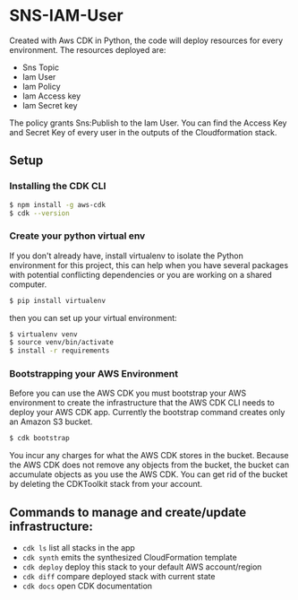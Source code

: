 # SNS-IAM-User

Created with Aws CDK in Python, the code will deploy resources for every environment. The resources deployed are:

* Sns Topic
* Iam User
* Iam Policy
* Iam Access key
* Iam Secret key

The policy grants Sns:Publish to the Iam User. You can find the Access Key and Secret Key of every user in the outputs of the
Cloudformation stack.

## Setup

### Installing the CDK CLI

```sh
$ npm install -g aws-cdk
$ cdk --version
```

### Create your python virtual env

If you don't already have, install virtualenv to isolate the Python environment for this project,
this can help when you have several packages with potential conflicting dependencies or you are
working on a shared computer.

```sh
$ pip install virtualenv
```

then you can set up your virtual environment:

```sh
$ virtualenv venv
$ source venv/bin/activate
$ install -r requirements
```

### Bootstrapping your AWS Environment
Before you can use the AWS CDK you must bootstrap your AWS environment to create the infrastructure that the AWS CDK CLI needs to deploy your AWS CDK app. Currently the bootstrap command creates only an Amazon S3 bucket.

```sh
$ cdk bootstrap
```

You incur any charges for what the AWS CDK stores in the bucket. Because the AWS CDK does not remove any objects from the bucket, the bucket can accumulate objects as you use the AWS CDK. You can get rid of the bucket by deleting the CDKToolkit stack from your account.

## Commands to manage and create/update infrastructure:

 * `cdk ls`          list all stacks in the app
 * `cdk synth`       emits the synthesized CloudFormation template
 * `cdk deploy`      deploy this stack to your default AWS account/region
 * `cdk diff`        compare deployed stack with current state
 * `cdk docs`        open CDK documentation
